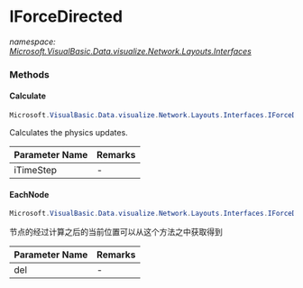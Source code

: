﻿# IForceDirected
_namespace: <a href="#" onClick="load('/docs/Microsoft.VisualBasic.Data.visualize.Network.Layouts.Interfaces/index.md')">Microsoft.VisualBasic.Data.visualize.Network.Layouts.Interfaces</a>_





### Methods

#### Calculate
```csharp
Microsoft.VisualBasic.Data.visualize.Network.Layouts.Interfaces.IForceDirected.Calculate(System.Single)
```
Calculates the physics updates.

|Parameter Name|Remarks|
|--------------|-------|
|iTimeStep|-|


#### EachNode
```csharp
Microsoft.VisualBasic.Data.visualize.Network.Layouts.Interfaces.IForceDirected.EachNode(Microsoft.VisualBasic.Data.visualize.Network.Layouts.Interfaces.NodeAction)
```
节点的经过计算之后的当前位置可以从这个方法之中获取得到

|Parameter Name|Remarks|
|--------------|-------|
|del|-|



